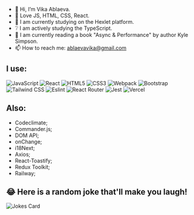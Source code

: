 
- 👋 Hi, I’m Vika Ablaeva.
- 👀 Love JS, HTML, CSS, React.
- 🌱 I am currently studying on the Hexlet platform. 
- :grey_question: I am actively studying the TypeScript.
- :book: I am currently reading a book "Async & Performance" by author Kyle Simpson.
- 📫 How to reach me: ablaevavika@gmail.com
  
## I use:
  
![JavaScript](https://img.shields.io/badge/javascript-%23323330.svg?style=for-the-badge&logo=javascript&logoColor=%23F7DF1E)
![React](https://img.shields.io/badge/React-20232A?style=for-the-badge&logo=react&logoColor=61DAFB)
![HTML5](https://img.shields.io/badge/html5-%23E34F26.svg?style=for-the-badge&logo=html5&logoColor=white)
![CSS3](https://img.shields.io/badge/CSS-239120?&style=for-the-badge&logo=css3&logoColor=white)
![Webpack](https://img.shields.io/badge/webpack-%238DD6F9.svg?style=for-the-badge&logo=webpack&logoColor=black)
![Bootstrap](https://img.shields.io/badge/bootstrap-%23563D7C.svg?style=for-the-badge&logo=bootstrap&logoColor=white)
![Tailwind CSS](https://img.shields.io/badge/Tailwind_CSS-38B2AC?style=for-the-badge&logo=tailwind-css&logoColor=white)
![Eslint](https://img.shields.io/badge/eslint-3A33D1?style=for-the-badge&logo=eslint&logoColor=white)
![React Router](https://img.shields.io/badge/React_Router-CA4245?style=for-the-badge&logo=react-router&logoColor=white)
![Jest](https://img.shields.io/badge/Jest-323330?style=for-the-badge&logo=Jest&logoColor=white)
![Vercel](https://img.shields.io/badge/Vercel-000000?style=for-the-badge&logo=vercel&logoColor=white)


## Also:
  
- Codeclimate;
- Commander.js;
- DOM API;
- onChange;
- i18Next;
- Axios;
- React-Toastify;
- Redux Toolkit;
- Railway;
  
## 😂 Here is a random joke that'll make you laugh!
![Jokes Card](https://readme-jokes.vercel.app/api)
  
  
<!---
VikkyAblaeva/VikkyAblaeva is a ✨ special ✨ repository because its `README.md` (this file) appears on your GitHub profile.
You can click the Preview link to take a look at your changes.
--->
